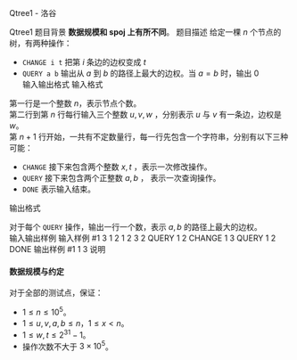 



Qtree1 - 洛谷














Qtree1
题目背景
**数据规模和 spoj 上有所不同**。
题目描述
给定一棵 $n$ 个节点的树，有两种操作：  
- `CHANGE i t` 把第 $i$ 条边的边权变成 $t$  
- `QUERY a b` 输出从 $a$ 到 $b$ 的路径上最大的边权。当 $a=b$ 时，输出 $0$  
输入输出格式
输入格式

第一行是一个整数 $n$，表示节点个数。  
第二行到第 $n$ 行每行输入三个整数 $u,v,w$ ，分别表示 $u$ 与 $v$ 有一条边，边权是 $w$。  
第 $n+1$ 行开始，一共有不定数量行，每一行先包含一个字符串，分别有以下三种可能：  

- `CHANGE`  接下来包含两个整数 $x, t$ ，表示一次修改操作。  
- `QUERY`  接下来包含两个正整数 $a, b$ ， 表示一次查询操作。  
- `DONE`  表示输入结束。

输出格式

对于每个 `QUERY` 操作，输出一行一个数，表示 $a,b$ 的路径上最大的边权。  
输入输出样例
输入样例 #1
3
1 2 1
2 3 2
QUERY 1 2
CHANGE 1 3
QUERY 1 2
DONE
输出样例 #1
1
3
说明
#### 数据规模与约定

对于全部的测试点，保证：

- $1 \leq n \leq 10^5$。
- $1 \leq u, v, a, b \leq n$，$1 \leq x < n$。
- $1 \leq w, t \leq 2^{31} - 1$。
- 操作次数不大于 $3 \times 10^5$。







